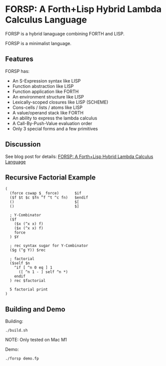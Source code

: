 # FORSP: A Forth+Lisp Hybrid Lambda Calculus Language

FORSP is a hybrid lanaguage combining FORTH and LISP.

FORSP is a minimalist language.

## Features

FORSP has:
  - An S-Expression syntax like LISP
  - Function abstraction like LISP
  - Function application like FORTH
  - An environment structure like LISP
  - Lexically-scoped closures like LISP (SCHEME)
  - Cons-cells / lists / atoms like LISP
  - A value/operand stack like FORTH
  - An ability to express the lambda calculus
  - A Call-By-Push-Value evaluation order
  - Only 3 special forms and a few primitives

## Discussion

See blog post for details: [FORSP: A Forth+Lisp Hybrid Lambda Calculus Language](https://xorvoid.com/forsp.html)

## Recursive Factorial Example

```
(
  (force cswap $_ force)       $if
  ($f $t $c $fn ^f ^t ^c fn)   $endif
  ()                           $[
  ()                           $]

  ; Y-Combinator
  ($f
    ($x (^x x) f)
    ($x (^x x) f)
    force
  ) $Y

  ; rec syntax sugar for Y-Combinator
  ($g (^g Y)) $rec

  ; factorial
  ($self $n
    ^if [ ^n 0 eq ] 1
      ([ ^n 1 - ] self ^n *)
    endif
  ) rec $factorial

  5 factorial print
)
```

## Building and Demo

Building:

```
./build.sh
```

NOTE: Only tested on Mac M1

Demo:

```
./forsp demo.fp
```
